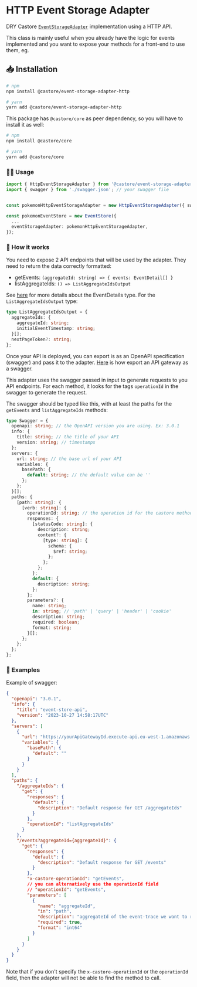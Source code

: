 # HTTP Event Storage Adapter

DRY Castore [`EventStorageAdapter`](https://github.com/castore-dev/castore/#--eventstorageadapter) implementation using a HTTP API.

This class is mainly useful when you already have the logic for events implemented and you want to expose your methods for a front-end to use them, eg.

## 📥 Installation

```bash
# npm
npm install @castore/event-storage-adapter-http

# yarn
yarn add @castore/event-storage-adapter-http
```

This package has `@castore/core` as peer dependency, so you will have to install it as well:

```bash
# npm
npm install @castore/core

# yarn
yarn add @castore/core
```

### 👩‍💻 Usage

```ts
import { HttpEventStorageAdapter } from '@castore/event-storage-adapter-http';
import { swagger } from './swagger.json'; // your swagger file


const pokemonHttpEventStorageAdapter = new HttpEventStorageAdapter({ swagger });

const pokemonEventStore = new EventStore({
  ...
  eventStorageAdapter: pokemonHttpEventStorageAdapter,
});
```

### 🤔 How it works

You need to expose 2 API endpoints that will be used by the adapter. They need to return the data correctly formatted:

- getEvents: `(aggregateId: string) => { events: EventDetail[] }`
- listAggregateIds: `() => ListAggregateIdsOutput`

See [here](https://castore-dev.github.io/castore/docs/event-sourcing/events/) for more details about the EventDetails type.
For the `ListAggregateIdsOutput` type:

```typescript
type ListAggregateIdsOutput = {
  aggregateIds: {
    aggregateId: string;
    initialEventTimestamp: string;
  }[];
  nextPageToken?: string;
};
```

Once your API is deployed, you can export is as an OpenAPI specification (swagger) and pass it to the adapter.
[Here](https://docs.aws.amazon.com/apigateway/latest/developerguide/http-api-export.html) is how export an API gateway as a swagger.

This adapter uses the swagger passed in input to generate requests to you API endpoints.
For each method, it looks for the tags `operationId` in the swagger to generate the request.

The swagger should be typed like this, with at least the paths for the `getEvents` and `listAggregateIds` methods:

```typescript
type Swagger = {
  openapi: string; // the OpenAPI version you are using. Ex: 3.0.1
  info: {
    title: string; // the title of your API
    version: string; // timestamps
  };
  servers: {
    url: string; // the base url of your API
    variables: {
      basePath: {
        default: string; // the default value can be ''
      };
    };
  }[];
  paths: {
    [path: string]: {
      [verb: string]: {
        operationId: string; // the operation id for the castore method (getEvents | listAggregateIds)
        responses: {
          [statusCode: string]: {
            description: string;
            content?: {
              [type: string]: {
                schema: {
                  $ref: string;
                };
              };
            };
          };
          default: {
            description: string;
          };
        };
        parameters?: {
          name: string;
          in: string; // 'path' | 'query' | 'header' | 'cookie'
          description: string;
          required: boolean;
          format: string;
        }[];
      };
    };
  };
};
```

### 📝 Examples

Example of swagger:

```json
{
  "openapi": "3.0.1",
  "info": {
    "title": "event-store-api",
    "version": "2023-10-27 14:58:17UTC"
  },
  "servers": [
    {
      "url": "https://yourApiGatewayId.execute-api.eu-west-1.amazonaws.com/{basePath}",
      "variables": {
        "basePath": {
          "default": ""
        }
      }
    }
  ],
  "paths": {
    "/aggregateIds": {
      "get": {
        "responses": {
          "default": {
            "description": "Default response for GET /aggregateIds"
          }
        },
        "operationId": "listAggregateIds"
      }
    },
    "/events?aggregateId={aggregateId}": {
      "get": {
        "responses": {
          "default": {
            "description": "Default response for GET /events"
          }
        },
        "x-castore-operationId": "getEvents",
        // you can alternatively use the operationId field
        // "operationId": "getEvents",
        "parameters": [
          {
            "name": "aggregateId",
            "in": "path",
            "description": "aggregateId of the event-trace we want to retrieve",
            "required": true,
            "format": "int64"
          }
        ]
      }
    }
  }
}
```

Note that if you don't specify the `x-castore-operationId` or the `operationId` field, then the adapter will not be able to find the method to call.

